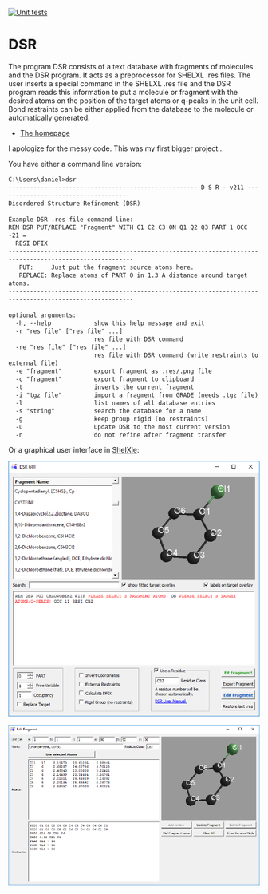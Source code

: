[![Unit tests](https://github.com/dkratzert/DSR/actions/workflows/pythonapp.yml/badge.svg)](https://github.com/dkratzert/DSR/actions/workflows/pythonapp.yml)

DSR
===

The program DSR consists of a text database with fragments of molecules and the DSR program. 
It acts as a preprocessor for SHELXL .res files. The user inserts a special command in the SHELXL .res file 
and the DSR program reads this information to put a molecule or fragment with the desired atoms on the position 
of the target atoms or q-peaks in the unit cell. Bond restraints can be either applied from the database to the molecule 
or automatically generated.

* [The homepage](https://dkratzert.de/dsr.html)

I apologize for the messy code. This was my first bigger project...

You have either a command line version:
```
C:\Users\daniel>dsr
----------------------------------------------------- D S R - v211 -------------------------------------
Disordered Structure Refinement (DSR)

Example DSR .res file command line:
REM DSR PUT/REPLACE "Fragment" WITH C1 C2 C3 ON Q1 Q2 Q3 PART 1 OCC -21 =
  RESI DFIX
---------------------------------------------------------------------------------------------------------
   PUT:     Just put the fragment source atoms here.
   REPLACE: Replace atoms of PART 0 in 1.3 A distance around target atoms.
---------------------------------------------------------------------------------------------------------

optional arguments:
  -h, --help            show this help message and exit
  -r "res file" ["res file" ...]
                        res file with DSR command
  -re "res file" ["res file" ...]
                        res file with DSR command (write restraints to external file)
  -e "fragment"         export fragment as .res/.png file
  -c "fragment"         export fragment to clipboard
  -t                    inverts the current fragment
  -i "tgz file"         import a fragment from GRADE (needs .tgz file)
  -l                    list names of all database entries
  -s "string"           search the database for a name
  -g                    keep group rigid (no restraints)
  -u                    Update DSR to the most current version
  -n                    do not refine after fragment transfer
```

Or a graphical user interface in [ShelXle](https://www.shelxle.org/shelx/eingabe.php):

![DSR main window](https://github.com/dkratzert/DSR/blob/master/pictures/dsr_shelxle.png?raw=true)

![DSR editor](https://github.com/dkratzert/DSR/blob/master/pictures/dsr_editor.png?raw=true)
